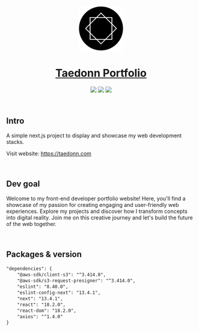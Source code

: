 <p align="center">
  <a href="https://fonts.taedonn.com">
      <img src="./public/logo.png" height="120">
      <h1 align="center">Taedonn Portfolio</h1>
  </a>
  <p align="center">
    <img src="https://img.shields.io/badge/Made%20with-Next.js%20%4013.4.1-%23202124"/>
    <img src="https://img.shields.io/badge/Built%20on-Node%20%4016.13.2-%2337873A"/>
    <img src="https://img.shields.io/badge/Protected%20under-GPL%20v3.0-blue"/>
  </p>
</p>

&nbsp;

## Intro

A simple next.js project to display and showcase my web development stacks.

Visit website: https://taedonn.com

&nbsp;

## Dev goal

Welcome to my front-end developer portfolio website! Here, you'll find a showcase of my passion for creating engaging and user-friendly web experiences. Explore my projects and discover how I transform concepts into digital reality. Join me on this creative journey and let's build the future of the web together.

&nbsp;

## Packages & version

```
"dependencies": {
    "@aws-sdk/client-s3": "^3.414.0",
    "@aws-sdk/s3-request-presigner": "^3.414.0",
    "eslint": "8.40.0",
    "eslint-config-next": "13.4.1",
    "next": "13.4.1",
    "react": "18.2.0",
    "react-dom": "18.2.0",
    "axios": "^1.4.0"
}
```
